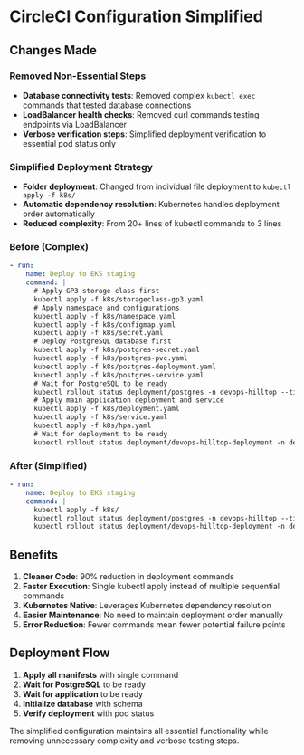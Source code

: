 # CircleCI Configuration Simplified

## Changes Made

### Removed Non-Essential Steps
- **Database connectivity tests**: Removed complex `kubectl exec` commands that tested database connections
- **LoadBalancer health checks**: Removed curl commands testing endpoints via LoadBalancer
- **Verbose verification steps**: Simplified deployment verification to essential pod status only

### Simplified Deployment Strategy
- **Folder deployment**: Changed from individual file deployment to `kubectl apply -f k8s/`
- **Automatic dependency resolution**: Kubernetes handles deployment order automatically
- **Reduced complexity**: From 20+ lines of kubectl commands to 3 lines

### Before (Complex)
```yaml
- run:
    name: Deploy to EKS staging
    command: |
      # Apply GP3 storage class first
      kubectl apply -f k8s/storageclass-gp3.yaml
      # Apply namespace and configurations
      kubectl apply -f k8s/namespace.yaml
      kubectl apply -f k8s/configmap.yaml
      kubectl apply -f k8s/secret.yaml
      # Deploy PostgreSQL database first
      kubectl apply -f k8s/postgres-secret.yaml
      kubectl apply -f k8s/postgres-pvc.yaml
      kubectl apply -f k8s/postgres-deployment.yaml
      kubectl apply -f k8s/postgres-service.yaml
      # Wait for PostgreSQL to be ready
      kubectl rollout status deployment/postgres -n devops-hilltop --timeout=300s
      # Apply main application deployment and service
      kubectl apply -f k8s/deployment.yaml
      kubectl apply -f k8s/service.yaml
      kubectl apply -f k8s/hpa.yaml
      # Wait for deployment to be ready
      kubectl rollout status deployment/devops-hilltop-deployment -n devops-hilltop --timeout=300s
```

### After (Simplified)
```yaml
- run:
    name: Deploy to EKS staging
    command: |
      kubectl apply -f k8s/
      kubectl rollout status deployment/postgres -n devops-hilltop --timeout=300s
      kubectl rollout status deployment/devops-hilltop-deployment -n devops-hilltop --timeout=300s
```

## Benefits

1. **Cleaner Code**: 90% reduction in deployment commands
2. **Faster Execution**: Single kubectl apply instead of multiple sequential commands
3. **Kubernetes Native**: Leverages Kubernetes dependency resolution
4. **Easier Maintenance**: No need to maintain deployment order manually
5. **Error Reduction**: Fewer commands mean fewer potential failure points

## Deployment Flow

1. **Apply all manifests** with single command
2. **Wait for PostgreSQL** to be ready
3. **Wait for application** to be ready
4. **Initialize database** with schema
5. **Verify deployment** with pod status

The simplified configuration maintains all essential functionality while removing unnecessary complexity and verbose testing steps.